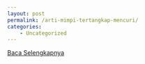 ```yaml
---
layout: post
permalink: /arti-mimpi-tertangkap-mencuri/
categories:
    - Uncategorized
---
```


[Baca Selengkapnya](/02)